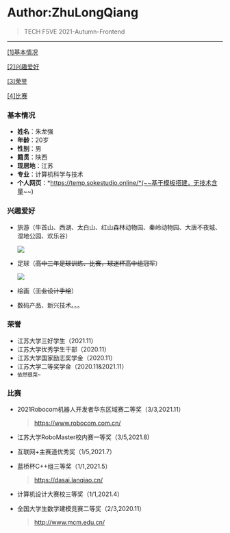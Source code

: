 # Author:ZhuLongQiang

> TECH F5VE 2021-Autumn-Frontend

---

[[1]基本情况](#1)

[[2]兴趣爱好](#2)

[[3]荣誉](#3)

[[4]比赛](#4)

### <span id = "1">基本情况</span>

- **姓名**：朱龙强
- **年龄**：20岁
- **性别**：男
- **籍贯**：陕西
- **现居地**：江苏
- **专业**：计算机科学与技术
- **个人网页**：*https://temp.sokestudio.online/*(~~基于模板搭建，无技术含量~~)

### <span id="2">兴趣爱好</span>

- 旅游（牛首山、西湖、太白山、红山森林动物园、秦岭动物园、大唐不夜城、湿地公园、欢乐谷）

  ![](E:\Web\ZhuSite\images\niushou.jpg)

- 足球（~~高中三年足球训练、比赛，球迷杯高中组冠军~~）

  ![](E:\Web\ZhuSite\images\football.jpg)

- 绘画（~~工业设计手绘~~）

- 数码产品、新兴技术。。。

### <span id="3">荣誉</span>

- 江苏大学三好学生（2021.11）
- 江苏大学优秀学生干部（2020.11）
- 江苏大学国家励志奖学金（2020.11）
- 江苏大学二等奖学金（2020.11&2021.11）
- `依然很菜~`

### <span id="4">比赛</span>

- 2021Robocom机器人开发者华东区域赛二等奖（3/3,2021.11）

  > https://www.robocom.com.cn/

- 江苏大学RoboMaster校内赛一等奖（3/5,2021.8)

- 互联网+主赛道优秀奖（1/5,2021.7）

- 蓝桥杯C++组三等奖（1/1,2021.5）

  > https://dasai.lanqiao.cn/

- 计算机设计大赛校三等奖（1/1,2021.4）

- 全国大学生数学建模竞赛二等奖（2/3,2020.11）

  > http://www.mcm.edu.cn/




